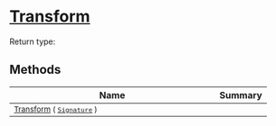 # [Transform](./Extrema-100663616.md)


Return type:
## Methods

| Name | Summary | 
| --- | --- | 
| <sub>[Transform](./Extrema-100663616.md) ( [`Signature`](./../../Signature.md) )</sub><img width=200/>| <sub></sub>| <br>



